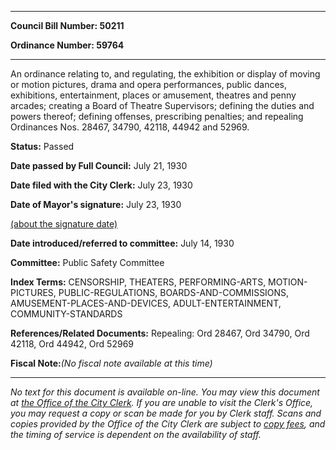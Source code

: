 

********

**Council Bill Number: 50211**
   
**Ordinance Number: 59764**
********

 An ordinance relating to, and regulating, the exhibition or display of moving or motion pictures, drama and opera performances, public dances, exhibitions, entertainment, places or amusement, theatres and penny arcades; creating a Board of Theatre Supervisors; defining the duties and powers thereof; defining offenses, prescribing penalties; and repealing Ordinances Nos. 28467, 34790, 42118, 44942 and 52969.

**Status:** Passed
   
**Date passed by Full Council:** July 21, 1930
   
**Date filed with the City Clerk:** July 23, 1930
   
**Date of Mayor's signature:** July 23, 1930
   
[(about the signature date)](/~public/approvaldate.htm)
   
   
   
**Date introduced/referred to committee:** July 14, 1930
   
**Committee:** Public Safety Committee
   
   
**Index Terms:** CENSORSHIP, THEATERS, PERFORMING-ARTS, MOTION-PICTURES, PUBLIC-REGULATIONS, BOARDS-AND-COMMISSIONS, AMUSEMENT-PLACES-AND-DEVICES, ADULT-ENTERTAINMENT, COMMUNITY-STANDARDS

**References/Related Documents:** Repealing: Ord 28467, Ord 34790, Ord 42118, Ord 44942, Ord 52969

**Fiscal Note:**_(No fiscal note available at this time)_
********

_No text for this document is available on-line. You may view this document at [the Office of the City Clerk](http://www.seattle.gov/leg/clerk/contactUs.htm). If you are unable to visit the Clerk's Office, you may request a copy or scan be made for you by Clerk staff. Scans and copies provided by the Office of the City Clerk are subject to [copy fees](http://clerk.seattle.gov/~public/clerkfees.htm), and the timing of service is dependent on the availability of staff._

